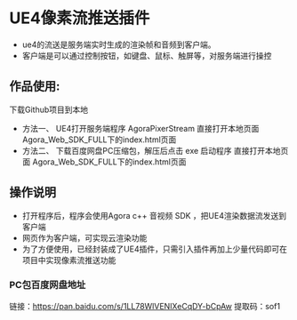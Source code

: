 # UE4像素流推送插件
- ue4的流送是服务端实时生成的渲染帧和音频到客户端。
- 客户端是可以通过控制按钮，如键盘、鼠标、触屏等，对服务端进行操控

## 作品使用:
下载Github项目到本地 
- 方法一、
		UE4打开服务端程序 AgoraPixerStream
		直接打开本地页面 Agora_Web_SDK_FULL下的index.html页面
- 方法二、
		下载百度网盘PC压缩包，解压后点击 exe 启动程序
		直接打开本地页面 Agora_Web_SDK_FULL下的index.html页面
		
## 操作说明
- 打开程序后，程序会使用Agora c++ 音视频 SDK ，把UE4渲染数据流发送到客户端
- 网页作为客户端，可实现云渲染功能
- 为了方便使用，已经封装成了UE4插件，只需引入插件再加上少量代码即可在项目中实现像素流推送功能
### PC包百度网盘地址 
链接：https://pan.baidu.com/s/1LL78WlVENIXeCqDY-bCpAw 
提取码：sof1 